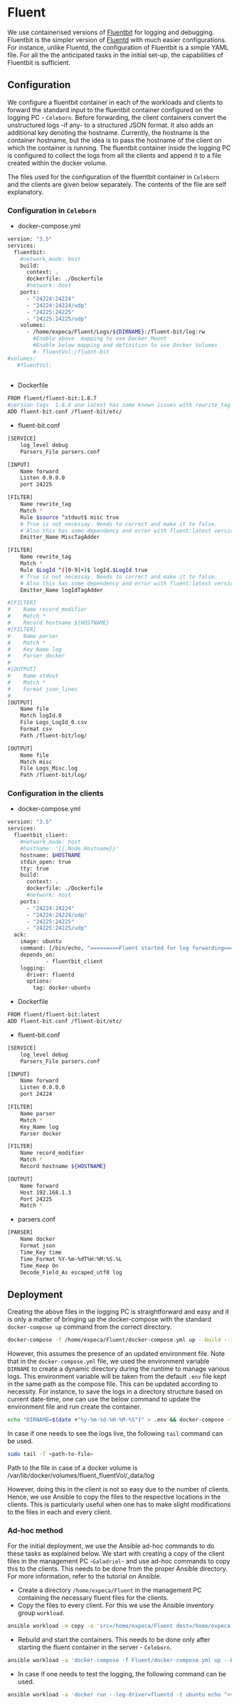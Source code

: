 # Fluent

We use containerised versions of [Fluentbit](https://fluentbit.io/) for logging and debugging. Fluentbit is the simpler version of [Fluentd](https://www.fluentd.org/) with much easier configurations. For instance, unlike Fluentd, the configuration of Fluentbit is a simple YAML file. For all the the anticipated tasks in the initial set-up, the capabilities of Fluentbit is sufficient.


## Configuration
We configure a fluentbit container in each of the workloads and clients to forward the standard input to the fluentbit container configured on the logging PC - `Celeborn`. Before forwarding, the client containers convert the unstructured logs -if any- to a structured JSON format. It also adds an additional key denoting the hostname. Currently, the hostname is the container hostname, but the idea is to pass the hostname of the client on which the container is running. The fluentbit container inside the logging PC is configured to collect the logs from all the clients and append it to a file created within the docker volume.

The files used for the configuration of the fluentbit container in `Celeborn` and the clients are given below separately. The contents of the file are self explanatory.

### Configuration in `Celeborn`
- docker-compose.yml
```` bash
version: "3.5"
services:
  fluentbit:
    #network_mode: host
    build:
      context: .
      dockerfile: ./Dockerfile
      #network: host
    ports:
      - "24224:24224"
      - "24224:24224/udp"
      - "24225:24225"
      - "24225:24225/udp"
    volumes:
      - /home/expeca/Fluent/Logs/${DIRNAME}:/fluent-bit/log:rw
        #Enable above  mapping to use Docker Mount
        #Enable below mapping and definition to use Docker Volumes
        #- fluentVol:/fluent-bit
#volumes: 
   #fluentVol:
        
````

- Dockerfile 
```` bash
FROM fluent/fluent-bit:1.8.7
#version tags  1.8.8 and latest has some known issues with rewrite_tag plugin,
ADD fluent-bit.conf /fluent-bit/etc/
````

- fluent-bit.conf 
```` bash
[SERVICE]
    log_level debug
    Parsers_File parsers.conf

[INPUT]
    Name forward
    Listen 0.0.0.0
    port 24225

[FILTER]
    Name rewrite_tag
    Match *
    Rule $source ^stdout$ misc true
    # True is not necessay. Needs to correct and make it to false. 
    # Also this has some dependency and error with fluent:latest version.
    Emitter_Name MiscTagAdder

[FILTER]
    Name rewrite_tag
    Match *
    Rule $LogId ^([0-9]+)$ logId.$LogId true
    # True is not necessay. Needs to correct and make it to false. 
    # Also this has some dependency and error with fluent:latest version.
    Emitter_Name logIdTagAdder

#[FILTER]
#    Name record_modifier
#    Match *
#    Record hostname ${HOSTNAME}
#[FILTER]
#    Name parser
#    Match *
#    Key_Name log
#    Parser docker
#
#[OUTPUT]
#    Name stdout
#    Match *
#    Format json_lines
#
[OUTPUT]
    Name file
    Match logId.0
    File Logs_LogId_0.csv
    Format csv
    Path /fluent-bit/log/

[OUTPUT]
    Name file
    Match misc
    File Logs_Misc.log
    Path /fluent-bit/log/

````


### Configuration in the clients
- docker-compose.yml
```` bash
version: "3.5"
services:
  fluentbit_client:
    #network_mode: host
    #hostname: '{{.Node.Hostname}}'
    hostname: $HOSTNAME
    stdin_open: true
    tty: true
    build:
      context: .
      dockerfile: ./Dockerfile
      #network: host
    ports:
      - "24224:24224"
      - "24224:24224/udp"
      - "24225:24225"
      - "24225:24225/udp"
  ack:
    image: ubuntu
    command: [/bin/echo, "=========Fluent started for log forwarding========"]
    depends_on:
            - fluentbit_client
    logging:
      driver: fluentd
      options:
        tag: docker-ubuntu
````

- Dockerfile 
```` bash
FROM fluent/fluent-bit:latest
ADD fluent-bit.conf /fluent-bit/etc/
````

- fluent-bit.conf 
```` bash
[SERVICE]
    log_level debug
    Parsers_File parsers.conf

[INPUT]
    Name forward
    Listen 0.0.0.0
    port 24224

[FILTER]
    Name parser
    Match *
    Key_Name log
    Parser docker

[FILTER]
    Name record_modifier
    Match *
    Record hostname ${HOSTNAME}

[OUTPUT]
    Name forward
    Host 192.168.1.3
    Port 24225
    Match *
````

- parsers.conf 
```` bash
[PARSER]
    Name docker
    Format json
    Time_Key time
    Time_Format %Y-%m-%dT%H:%M:%S.%L
    Time_Keep On
    Decode_Field_As escaped_utf8 log
````

## Deployment

Creating the above files in the logging PC is straightforward and easy and it is only a matter of bringing up the docker-compose with the standard `docker-compose up` command from the correct directory. 
```` bash
docker-compose -f /home/expeca/Fluent/docker-compose.yml up --build --force-recreate -d
````
However, this assumes the presence of an updated environment file. Note that in the `docker-compose.yml` file, we used the environment variable `DIRNAME` to create a dynamic directory during the runtime to manage various logs. This environment variable will be taken from the default `.env` file kept in the same path as the compose file. This can be updated according to necessity. For instance, to save the logs in a directory structure based on current date-time, one can use the below command to update the environment file and run create the container.
```` bash
echo "DIRNAME=$(date +"%y-%m-%d-%H-%M-%S")" > .env && docker-compose -f /home/expeca/Fluent/FluentCeleborn/docker-compose.yml up --build --force-recreate -d
````

In case if one needs to see the logs live, the following `tail` command can be used.
```` bash
sudo tail -f <path-to-file>
````
Path to the file in case of a docker volume is /var/lib/docker/volumes/fluent_fluentVol/_data/log


However, doing this in the client is not so easy due to the number of clients. Hence, we use Ansible to copy the files to the respective locations in the clients. This is particularly useful when one has to make slight modifications to the files in each and every client. 

### Ad-hoc method
For the initial deployment, we use the Ansible ad-hoc commands to do these tasks as explained below. We start with creating a copy of the client files in the management PC -`Galadriel`- and use ad-hoc commands to copy this to the clients. This needs to be done from the proper Ansible directory. For more information, refer to the tutorial on Ansible.

- Create a directory `/home/expeca/Fluent` in the management PC containing the necessary fluent files for the clients.
- Copy the files to every client. For this we use the Ansible inventory group `workload`.
```` bash
ansible workload -m copy -a 'src=/home/expeca/Fluent dest=/home/expeca'
````
- Rebuild and start the containers. This needs to be done only after starting the fluent container in the server - `Celeborn`.
```` bash
ansible workload -a 'docker-compose -f Fluent/docker-compose.yml up --build --force-recreate -d'
````
- In case if one needs to test the logging, the following command can be used.
```` bash
ansible workload -a 'docker run --log-driver=fluentd -t ubuntu echo ">>>>>>>>>>>>>Testing a log message<<<<<<<<<<<<<"'
````
